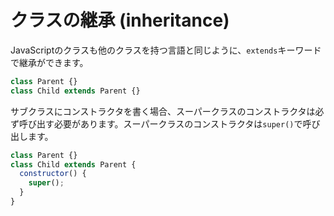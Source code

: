 # クラスの継承 \(inheritance\)

JavaScriptのクラスも他のクラスを持つ言語と同じように、`extends`キーワードで継承ができます。

```javascript
class Parent {}
class Child extends Parent {}
```

サブクラスにコンストラクタを書く場合、スーパークラスのコンストラクタは必ず呼び出す必要があります。スーパークラスのコンストラクタは`super()`で呼び出します。

```javascript
class Parent {}
class Child extends Parent {
  constructor() {
    super();
  }
}
```


